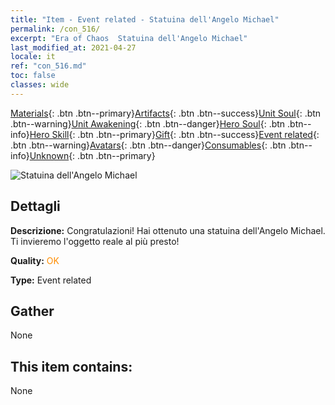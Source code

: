 ```yaml
---
title: "Item - Event related - Statuina dell'Angelo Michael"
permalink: /con_516/
excerpt: "Era of Chaos  Statuina dell'Angelo Michael"
last_modified_at: 2021-04-27
locale: it
ref: "con_516.md"
toc: false
classes: wide
---
```

 [Materials](/ItemsIT/){: .btn .btn--primary}[Artifacts](/ItemsIT/Artifacts/){: .btn .btn--success}[Unit Soul](/ItemsIT/UnitSoul/){: .btn .btn--warning}[Unit Awakening](/ItemsIT/UnitAwakening/){: .btn .btn--danger}[Hero Soul](/ItemsIT/HeroSoul/){: .btn .btn--info}[Hero Skill](/ItemsIT/HeroSkill/){: .btn .btn--primary}[Gift](/ItemsIT/Gift/){: .btn .btn--success}[Event related](/ItemsIT/Events/){: .btn .btn--warning}[Avatars](/ItemsIT/Avatars/){: .btn .btn--danger}[Consumables](/ItemsIT/Consumables/){: .btn .btn--info}[Unknown](/ItemsIT/Unknown/){: .btn .btn--primary}

 ![Statuina dell'Angelo Michael](/images/t/i_10007.png)

## Dettagli
 **Descrizione:** Congratulazioni! Hai ottenuto una statuina dell'Angelo Michael. Ti invieremo l'oggetto reale al più presto!

 **Quality:** <span style="color: #FF8C00">OK</span>

 **Type:** Event related

## Gather

  None

## This item contains:

  None

